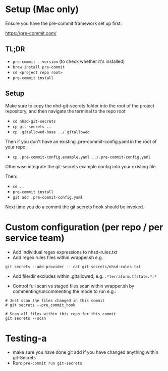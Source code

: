 # Setup (Mac only)

Ensure you have the pre-commit framework set up first:

https://pre-commit.com/

## TL;DR

* `pre-commit --version` (to check whether it's installed)
* `brew install pre-commit`
* `cd <project repo root>`
* `pre-commit install`

## Setup

Make sure to copy the nhd-git-secrets folder into the root of the project repository, and then navigate the terminal to the repo root

* `cd nhsd-git-secrets`
* `cp git-secrets ..`
* `cp .gitallowed-base ../.gitallowed`

Then if you don't have an existing .pre-commit-config.yaml in the root of your repo:

* `cp .pre-commit-config.example.yaml ../.pre-commit-config.yaml`

Otherwise integrate the git-secrets example config into your existing file.

Then:

* `cd ..`
* `pre-commit install`
* `git add .pre-commit-config.yaml`

Next time you do a commit the git secrets hook should be invoked.

# Custom configuration (per repo / per service team)

* Add individual regex expressions to nhsd-rules.txt
* Add regex rules files within wrapper.sh e.g.

 `git secrets --add-provider -- cat git-secrets/nhsd-rules.txt`

* Add file/dir excludes within .gitallowed, e.g. `.*terraform.tfstate.*:*`

* Control full scan vs staged files scan within wrapper.sh by commenting/uncommenting the mode to run e.g.:

 ```
 # Just scan the files changed in this commit
 # git secrets --pre_commit_hook

 # Scan all files within this repo for this commit
 git secrets --scan
 ```
 
# Testing-a

* make sure you have done git add if you have changed anything within git-Secrets
* Run: `pre-commit run git-secrets`
